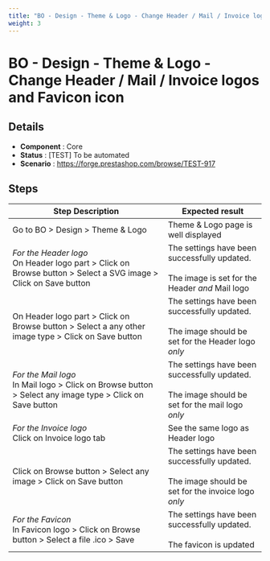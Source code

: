 ```yaml
---
title: "BO - Design - Theme & Logo - Change Header / Mail / Invoice logos and Favicon icon"
weight: 3
---
```


# BO - Design - Theme & Logo - Change Header / Mail / Invoice logos and Favicon icon
## Details
* **Component** : Core
* **Status** : [TEST] To be automated
* **Scenario** : https://forge.prestashop.com/browse/TEST-917

## Steps
| Step Description | Expected result |
| ----- | ----- |
| Go to BO > Design > Theme & Logo | Theme & Logo page is well displayed |
| *For the Header logo* <br>On Header logo part > Click on Browse button > Select a SVG image > Click on Save button | The settings have been successfully updated.<br><br>The image is set for the Header *and* Mail logo |
| On Header logo part > Click on Browse button > Select a any other image type > Click on Save button | The settings have been successfully updated.<br><br>The image should be set for the Header logo *only* |
| *For the Mail logo* <br>In Mail logo > Click on Browse button > Select any image type > Click on Save button | The settings have been successfully updated.<br><br>The image should be set for the mail logo *only* |
| *For the Invoice logo*<br>Click on Invoice logo tab | See the same logo as Header logo |
| Click on Browse button > Select any image > Click on Save button | The settings have been successfully updated.<br><br>The image should be set for the invoice logo *only* |
| *For the Favicon* <br>In Favicon logo > Click on Browse button > Select a file .ico > Save | The settings have been successfully updated.<br><br>The favicon is updated |
